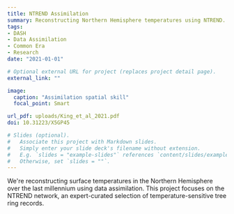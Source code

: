 ```yaml
---
title: NTREND Assimilation
summary: Reconstructing Northern Hemisphere temperatures using NTREND.
tags:
- DASH
- Data Assimilation
- Common Era
- Research
date: "2021-01-01"

# Optional external URL for project (replaces project detail page).
external_link: ""

image:
  caption: "Assimilation spatial skill"
  focal_point: Smart

url_pdf: uploads/King_et_al_2021.pdf
doi: 10.31223/X5GP45

# Slides (optional).
#   Associate this project with Markdown slides.
#   Simply enter your slide deck's filename without extension.
#   E.g. `slides = "example-slides"` references `content/slides/example-slides.md`.
#   Otherwise, set `slides = ""`.
---
```


We're reconstructing surface temperatures in the Northern Hemisphere over the last millennium using data assimilation. This project focuses on the NTREND network, an expert-curated selection of temperature-sensitive tree ring records.
